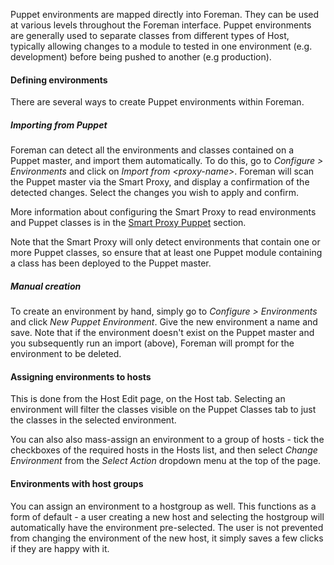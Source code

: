 
Puppet environments are mapped directly into Foreman. They can be used at various levels throughout the Foreman interface. Puppet environments are generally used to separate classes from different types of Host, typically allowing changes to a module to tested in one environment (e.g. development) before being pushed to another (e.g production).

#### Defining environments

There are several ways to create Puppet environments within Foreman.

##### Importing from Puppet

Foreman can detect all the environments and classes contained on a Puppet master, and import them automatically. To do this, go to *Configure > Environments* and click on *Import from &lt;proxy-name&gt;*. Foreman will scan the Puppet master via the Smart Proxy, and display a confirmation of the detected changes. Select the changes you wish to apply and confirm.

More information about configuring the Smart Proxy to read environments and Puppet classes is in the [Smart Proxy Puppet](/manuals/{{page.version}}/index.html#4.3.7Puppet) section.

Note that the Smart Proxy will only detect environments that contain one or more Puppet classes, so ensure that at least one Puppet module containing a class has been deployed to the Puppet master.

##### Manual creation

To create an environment by hand, simply go to *Configure > Environments* and click *New Puppet Environment*. Give the new environment a name and save.  Note that if the environment doesn't exist on the Puppet master and you subsequently run an import (above), Foreman will prompt for the environment to be deleted.

#### Assigning environments to hosts

This is done from the Host Edit page, on the Host tab. Selecting an environment will filter the classes visible on the Puppet Classes tab to just the classes in the selected environment.

You can also also mass-assign an environment to a group of hosts - tick the checkboxes of the required hosts in the Hosts list, and then select *Change Environment* from the *Select Action* dropdown menu at the top of the page.

#### Environments with host groups

You can assign an environment to a hostgroup as well. This functions as a form
of default - a user creating a new host and selecting the hostgroup will
automatically have the environment pre-selected. The user is not prevented from changing the environment of the new host, it simply saves a few clicks if they are happy with it.
